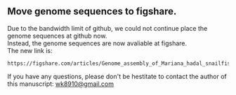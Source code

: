 ## Move genome sequences to figshare.
Due to the bandwidth limit of github, we could not continue place the genome sequences at github now.  
Instead, the genome sequences are now avaliable at figshare.  
The new link is:  
```
https://figshare.com/articles/Genome_assembly_of_Mariana_hadal_snailfish/9782414
```
If you have any questions, please don't be hestitate to contact the author of this manuscript: wk8910@gmail.com
